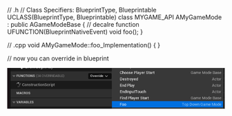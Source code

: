 // .h
// Class Specifiers: BlueprintType, Blueprintable
UCLASS(BlueprintType, Blueprintable) 
class MYGAME_API AMyGameMode : public AGameModeBase
{
    // decalre function
    UFUNCTION(BlueprintNativeEvent)
    void foo();
}

// .cpp
void AMyGameMode::foo_Implementation()
{
}

// now you can override in blueprint

![](img/OverrideFunction.png)